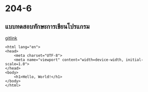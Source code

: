 # 204-6
## แบบทดสอบทักษะการเขียนโปรแกรม

[gitlink](https://www.youtube.com/watch?v=W2_kwpEoVT8)

```<!DOCTYPE html>
<html lang="en">
<head>
    <meta charset="UTF-8">
    <meta name="viewport" content="width=device-width, initial-scale=1.0">
</head>
<body>
    <h1>Hello, World!</h1>
</body>
</html>
